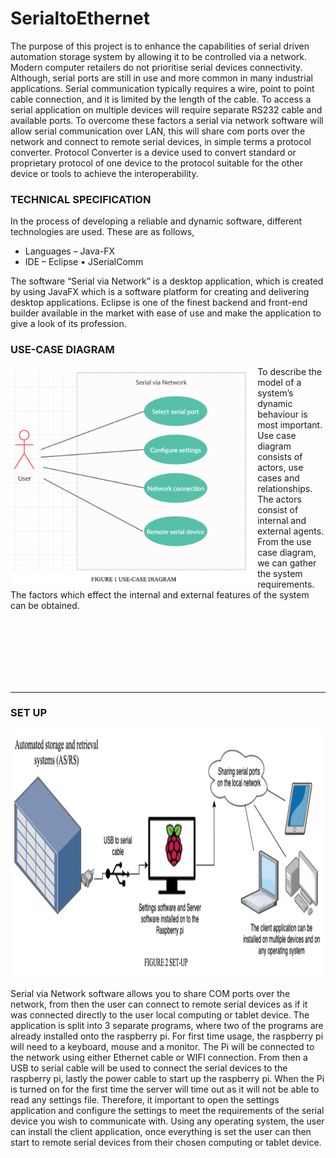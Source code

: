 # SerialtoEthernet

The purpose of this project is to enhance the capabilities of serial driven automation storage system by allowing it to be controlled via a network. Modern computer retailers do not prioritise serial devices connectivity. Although, serial ports are still in use and more common in many industrial applications. Serial communication typically requires a wire, point to point cable connection, and it is limited by the length of the cable. To access a serial application on multiple devices will require separate RS232 cable and available ports. To overcome these factors a serial via network software will allow serial communication over LAN, this will share com ports over the network and connect to remote serial devices, in simple terms a protocol converter. Protocol Converter is a device used to convert standard or proprietary protocol of one device to the protocol suitable for the other device or tools to achieve the interoperability.


### TECHNICAL SPECIFICATION
In the process of developing a reliable and dynamic software, different technologies are used. These are as follows,

- Languages – Java-FX
- IDE – Eclipse • JSerialComm

The software “Serial via Network” is a desktop application, which is created by using JavaFX which is a software platform for creating and delivering desktop applications. Eclipse is one of the finest backend and front-end builder available in the market with ease of use and make the application to give a look of its profession.

### USE-CASE DIAGRAM
<img align="left" src="https://raw.githubusercontent.com/christiankasongo/SerialtoEthernet/master/Screenshot%202022-04-23%20at%2010.38.46.png" height="350px">

To describe the model of a system’s dynamic behaviour is most important. Use case diagram consists of actors, use cases and relationships. The actors consist of internal and external agents. From the use case diagram, we can gather the system requirements. The factors which effect the internal and external features of the system can be obtained.

<br />
<br />
<br />
<br />
<br />
<br />

<hr>


### SET UP
<img align="center" src="https://raw.githubusercontent.com/christiankasongo/SerialtoEthernet/master/Screenshot%202022-04-23%20at%2010.43.56.png" height="400px">

Serial via Network software allows you to share COM ports over the network, from then the user can connect to remote serial devices as if it was connected directly to the user local computing or tablet device.
The application is split into 3 separate programs, where two of the programs are already installed onto the raspberry pi. For first time usage, the raspberry pi will need to a keyboard, mouse and a monitor. The Pi will be connected to the network using either Ethernet cable or WIFI connection. From then a USB to serial cable will be used to connect the serial devices to the raspberry pi, lastly the power cable to start up the raspberry pi.
When the Pi is turned on for the first time the server will time out as it will not be able to read any settings file. Therefore, it important to open the settings application and configure the settings to meet the requirements of the serial device you wish to communicate with.
Using any operating system, the user can install the client application, once everything is set the user can then start to remote serial devices from their chosen computing or tablet device.

 

